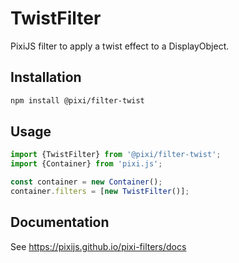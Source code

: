 # TwistFilter

PixiJS filter to apply a twist effect to a DisplayObject.

## Installation

```bash
npm install @pixi/filter-twist
```

## Usage

```js
import {TwistFilter} from '@pixi/filter-twist';
import {Container} from 'pixi.js';

const container = new Container();
container.filters = [new TwistFilter()];
```

## Documentation

See https://pixijs.github.io/pixi-filters/docs
